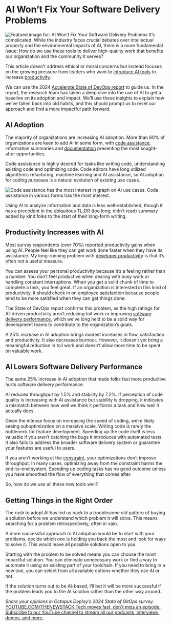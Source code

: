 # AI Won’t Fix Your Software Delivery Problems
![Featued image for: AI Won’t Fix Your Software Delivery Problems](https://cdn.thenewstack.io/media/2024/10/719975f0-fix-1024x576.jpg)
It’s complicated. While the industry faces crucial debates over intellectual property and the environmental impacts of AI, there is a more fundamental issue: How do we use these tools to deliver high-quality work that benefits our organization and the community it serves?

This article doesn’t address ethical or moral concerns but instead focuses on the growing pressure from leaders who want to [introduce AI tools](https://thenewstack.io/ai/) to increase [productivity](https://thenewstack.io/measuring-developer-productivity-whos-winning-the-debate/).

We can use the 2024 [Accelerate State of DevOps report](https://dora.dev/dora-report) to guide us. In the report, the research team has taken a deep dive into the use of AI to get a baseline on its adoption and impact. We’ll use these insights to explain how we’ve fallen back into old habits, and this should prompt us to reset our approach and find a more impactful path forward.

## AI Adoption
The majority of organizations are increasing AI adoption. More than 80% of organizations are keen to add AI in some form, with [code assistance](https://thenewstack.io/5-strategies-for-better-results-from-an-ai-code-assistant/), information summaries and [documentation](https://thenewstack.io/documentation-is-more-than-your-thinnest-viable-platform/) presenting the most sought-after opportunities.

Code assistance is highly desired for tasks like writing code, understanding existing code and optimizing code. Code editors have long utilized algorithmic refactoring, machine learning and AI assistance, so AI adoption for coding purposes is a natural evolution of existing use cases.

![Code assistance has the most interest in graph on AI use cases.](https://cdn.thenewstack.io/media/2024/10/68f418b9-image1a-1024x683.png)
Code assistance in various forms has the most interest.

Using AI to analyze information and data is less well-established, though it has a precedent in the ubiquitous TL;DR (too long; didn’t read) summary added by kind folks to the start of their long-form writing.

## Productivity Increases with AI
Most survey respondents (over 70%) reported productivity gains when using AI. People feel like they can get work done faster when they have its assistance. My long-running problem with [developer productivity](https://www.stevefenton.co.uk/blog/2023/09/measuring-developer-productivity/) is that it’s often not a useful measure.

You can assess your personal productivity because it’s a feeling rather than a number. You don’t feel productive when dealing with busy work or handling constant interruptions. When you get a solid chunk of time to complete a task, you feel great. If an organization is interested in this kind of productivity, it should check in on employee satisfaction because people tend to be more satisfied when they can get things done.

The State of DevOps report confirms this problem, as the high ratings for AI-driven productivity aren’t reducing toil work or improving [software delivery performance](https://thenewstack.io/stop-blaming-regulation-for-poor-software-delivery-performance/), which we’ve long held to be a solid way for development teams to contribute to the organization’s goals.

A 25% increase in AI adoption brings modest increases in flow, satisfaction and productivity. It also decreases burnout. However, it doesn’t yet bring a meaningful reduction in toil work and doesn’t allow more time to be spent on valuable work.

## AI Lowers Software Delivery Performance
The same 25% increase in AI adoption that made folks feel more productive hurts software delivery performance.

AI reduced throughput by 1.5% and stability by 7.2%. If perception of code quality is increasing with AI assistance but stability is dropping, it indicates a mismatch between how well we think it performs a task and how well it actually does.

Given the intense focus on increasing the speed of coding, we’re likely seeing suboptimization on a massive scale. Writing code is rarely the bottleneck for feature development. Speeding up the code itself is less valuable if you aren’t catching the bugs it introduces with automated tests. It also fails to address the broader software delivery system or guarantee your features are useful to users.

If you aren’t working at the [constraint](https://thenewstack.io/2-ways-to-reduce-bottlenecks-with-the-theory-of-constraints/), your optimizations don’t improve throughput. In many cases, optimizing away from the constraint harms the end-to-end system. Speeding up coding tasks has no good outcome unless you have smoothed the flow of everything that comes after.

So, how do we use all these new tools well?

## Getting Things in the Right Order
The rush to adopt AI has led us back to a troublesome old pattern of buying a solution before we understand which problem it will solve. This means searching for a problem retrospectively, often in vain.

A more successful approach to AI adoption would be to start with your problems, decide which one is holding you back the most and look for ways to solve it. This would leave all possible solutions open to you.

Starting with the problem to be solved means you can choose the most impactful solution. You can eliminate unnecessary work or find a way to automate it using an existing part of your toolchain. If you need to bring in a new tool, you can select from all available options whether they use AI or not.

If the solution turns out to be AI-based, I’ll bet it will be more successful if the problem leads you to the AI solution rather than the other way around.

*Share your opinions in Octopus Deploy’s 2024 State of GitOps survey.*
[
YOUTUBE.COM/THENEWSTACK
Tech moves fast, don't miss an episode. Subscribe to our YouTube
channel to stream all our podcasts, interviews, demos, and more.
](https://youtube.com/thenewstack?sub_confirmation=1)